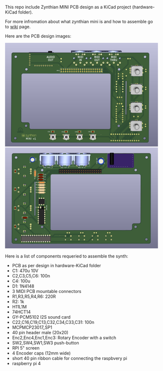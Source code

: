 This repo include Zynthian MINI PCB design as a KiCad project (hardware-KiCad folder). 

For more infromation about what zynthian mini is and how to assemble go to [wiki](https://github.com/sstojos/zynthian-mini/wiki) page. 

Here are the PCB design images:

![Front](resources/beta-photos/PCB-beta-front.png)
![Back](resources/beta-photos/PCB-beta-back.png)



Here is a list of components requeried to assemble the synth:
- PCB as per design in hardware-KiCad folder
- C1: 470u 10V
- C2,C3,C5,C6:	100n
- C4: 100u
- D1: 1N4148
- 3	MIDI PCB mountable connectors
- R1,R3,R5,R4,R6: 220R
- R2: 1k
- H11L1M
- 74HCT14
- GY-PCM5102 I2S sound card
- C22,C16,C19,C13,C32,C34,C33,C31: 100n
- MCPMCP23017_SP1
- 40 pin header male (20x20)
- Enc2,Enc4,Enc1,Enc3: Rotary Encoder with a switch
- SW2,SW4,SW1,SW3	push-button	
- RPI 5" screen	
- 4 Encoder caps (12mm wide)
- short 40 pin ribbon cable for connecting the raspbvery pi
- raspberry pi 4
